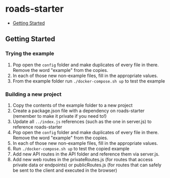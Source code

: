 # roads-starter

- [Getting Started](#getting-started)

## Getting Started

### Trying the example
1. Pop open the `config` folder and make duplicates of every file in there. Remove the word "example" from the copies.
2. In each of those new non-example files, fill in the appropriate values.
3. From the example folder run `./docker-compose.sh up` to test the example

### Building a new project
1. Copy the contents of the example folder to a new project
2. Create a package.json file with a dependency on roads-starter (remember to make it private if you need to!)
3. Update all `../index.js` references (such as the one in server.js) to reference roads-starter
4. Pop open the `config` folder and make duplicates of every file in there. Remove the word "example" from the copies.
5. In each of those new non-example files, fill in the appropriate values.
6. Run `./docker-compose.sh up` to test the copied example
7. Add new API routes in the API folder and reference them via server.js.
8. Add new web routes in the privateRoutes.js (for routes that access private data or endpoints) or publicRoutes.js (for routes that can safely be sent to the client and executed in the browser)